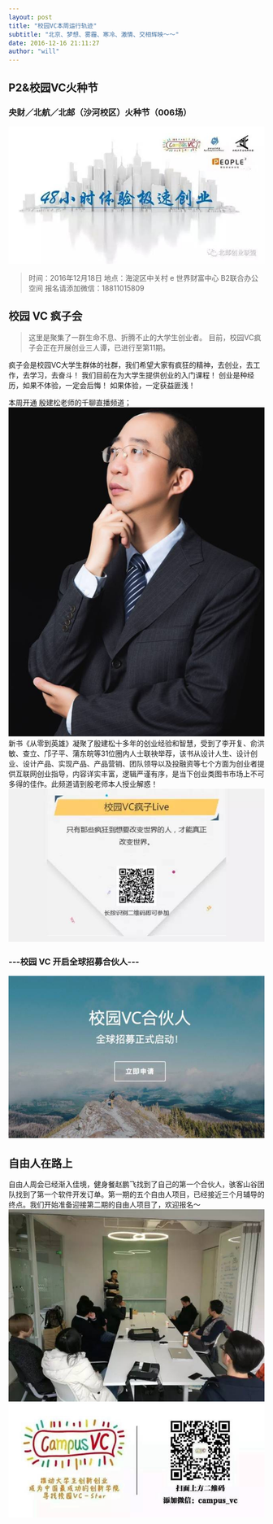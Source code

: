 ```yaml
---
layout: post
title: "校园VC本周运行轨迹"
subtitle: "北京、梦想、雾霾、寒冷、激情、交相辉映～～"
date: 2016-12-16 21:11:27
author: "will"
---
```


## P2&校园VC火种节
### 央财／北航／北邮（沙河校区）火种节（006场）

![](https://raw.githubusercontent.com/MRchildNEO/mrchildneo/master/blogimg/671.jpeg)

> 时间：2016年12月18日
> 地点：海淀区中关村 e 世界财富中心 B2联合办公空间
> 报名请添加微信：18811015809

## 校园 VC 疯子会
> 这里是聚集了一群生命不息、折腾不止的大学生创业者。
> 目前，校园VC疯子会正在开展创业三人谭，已进行至第11期。

疯子会是校园VC大学生群体的社群，我们希望大家有疯狂的精神，去创业，去工作，去学习，去奋斗！
我们目前在为大学生提供创业的入门课程！
创业是种经历，如果不体验，一定会后悔！
如果体验，一定获益匪浅！

本周开通 殷建松老师的千聊直播频道；
![](https://raw.githubusercontent.com/MRchildNEO/mrchildneo/master/blogimg/640-1.jpeg)
新书《从零到英雄》凝聚了殷建松十多年的创业经验和智慧，受到了李开复、俞洪敏、查立、邝子平、蒲东皖等31位圈内人士联袂举荐，该书从设计人生、设计创业、设计产品、实现产品、产品营销、团队领导以及投融资等七个方面为创业者提供互联网创业指导，内容详实丰富，逻辑严谨有序，是当下创业类图书市场上不可多得的佳作。此频道请到殷老师本人授业解惑！
![](https://raw.githubusercontent.com/MRchildNEO/mrchildneo/master/blogimg/640-2.jpeg)

### ---校园 VC 开启全球招募合伙人---

<a href="http://mp.weixin.qq.com/s?__biz=MzIzNjI0NzA3NA==&mid=2247484449&idx=1&sn=79a71ec2cd6863b5c4ae3b9e6f019ee7&chksm=e8db856cdfac0c7a5f351ddb4e509ccec9800be6a1aa58e69208bc07acd7d77e44cde0b4c3f7&scene=21#wechat_redirect">![](https://raw.githubusercontent.com/MRchildNEO/mrchildneo/master/blogimg/WechatIMG6.jpeg)</a>

## 自由人在路上
自由人周会已经渐入佳境，健身餐赵鹏飞找到了自己的第一个合伙人，骇客山谷团队找到了第一个软件开发订单。第一期的五个自由人项目，已经接近三个月辅导的终点。我们开始准备迎接第二期的自由人项目了，欢迎报名～
![](https://raw.githubusercontent.com/MRchildNEO/mrchildneo/master/blogimg/673.jpeg)
![](https://raw.githubusercontent.com/MRchildNEO/mrchildneo/master/blogimg/图像%202017-1-30，上午12.38%20(1).jpg)
